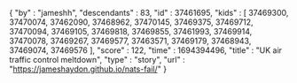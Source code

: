 {
  "by" : "jameshh",
  "descendants" : 83,
  "id" : 37461695,
  "kids" : [ 37469300, 37470074, 37462090, 37468962, 37470145, 37469375, 37469712, 37470094, 37469105, 37469818, 37469855, 37461993, 37469914, 37470078, 37469267, 37469577, 37463571, 37469179, 37468943, 37469074, 37469576 ],
  "score" : 122,
  "time" : 1694394496,
  "title" : "UK air traffic control meltdown",
  "type" : "story",
  "url" : "https://jameshaydon.github.io/nats-fail/"
}
